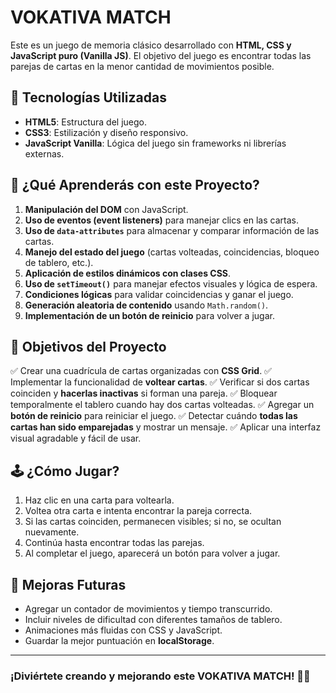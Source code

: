 # VOKATIVA MATCH

Este es un juego de memoria clásico desarrollado con **HTML, CSS y JavaScript puro (Vanilla JS)**. El objetivo del juego es encontrar todas las parejas de cartas en la menor cantidad de movimientos posible.

## 🚀 Tecnologías Utilizadas

- **HTML5**: Estructura del juego.
- **CSS3**: Estilización y diseño responsivo.
- **JavaScript Vanilla**: Lógica del juego sin frameworks ni librerías externas.

## 🎯 ¿Qué Aprenderás con este Proyecto?

1. **Manipulación del DOM** con JavaScript.
2. **Uso de eventos (event listeners)** para manejar clics en las cartas.
3. **Uso de `data-attributes`** para almacenar y comparar información de las cartas.
4. **Manejo del estado del juego** (cartas volteadas, coincidencias, bloqueo de tablero, etc.).
5. **Aplicación de estilos dinámicos con clases CSS**.
6. **Uso de `setTimeout()`** para manejar efectos visuales y lógica de espera.
7. **Condiciones lógicas** para validar coincidencias y ganar el juego.
8. **Generación aleatoria de contenido** usando `Math.random()`.
9. **Implementación de un botón de reinicio** para volver a jugar.

## 🎯 Objetivos del Proyecto

✅ Crear una cuadrícula de cartas organizadas con **CSS Grid**.
✅ Implementar la funcionalidad de **voltear cartas**.
✅ Verificar si dos cartas coinciden y **hacerlas inactivas** si forman una pareja.
✅ Bloquear temporalmente el tablero cuando hay dos cartas volteadas.
✅ Agregar un **botón de reinicio** para reiniciar el juego.
✅ Detectar cuándo **todas las cartas han sido emparejadas** y mostrar un mensaje.
✅ Aplicar una interfaz visual agradable y fácil de usar.

## 🕹️ ¿Cómo Jugar?

1. Haz clic en una carta para voltearla.
2. Voltea otra carta e intenta encontrar la pareja correcta.
3. Si las cartas coinciden, permanecen visibles; si no, se ocultan nuevamente.
4. Continúa hasta encontrar todas las parejas.
5. Al completar el juego, aparecerá un botón para volver a jugar.

## 📌 Mejoras Futuras

- Agregar un contador de movimientos y tiempo transcurrido.
- Incluir niveles de dificultad con diferentes tamaños de tablero.
- Animaciones más fluidas con CSS y JavaScript.
- Guardar la mejor puntuación en **localStorage**.

---

### ¡Diviértete creando y mejorando este VOKATIVA MATCH! 🎴🔥

